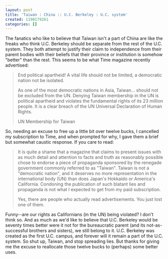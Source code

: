 ```yaml
---
layout: post
title: 'Taiwan : China :: U.C. Berkeley : U.C. system'
created: 1190179261
categories: []
---
```

The fanatics who like to believe that Taiwan isn't a part of China are like the freaks who think U.C. Berkeley should be separate from the rest of the U.C. system. They both attempt to justify their claim to independence from their parent bodies with their beliefs that their province or institution is somehow "better" than the rest. This seems to be what Time magazine recently advertised:
<blockquote>End political apartheid! A vital life should not be limited, a democratic nation not be isolated.

As one of the most democratic nations in Asia, Taiwan... should not be excluded from the UN. Denying Taiwan membership in the UN is political apartheid and violates the fundamental rights of its 23 million people. It is a clear breach of the UN Universal Declaration of Human Rights.

UN Membership for Taiwan</blockquote>
So, needing an excuse to free up a little bit over twelve bucks, I cancelled my subscription to Time, and when prompted for why, I gave them a brief but somewhat caustic response. If you care to read:
<blockquote>It is quite a shame that a magazine that claims to present issues with as much detail and attention to facts and truth as reasonably possible chose to endorse a piece of propaganda sponsored by the renegade government commonly referred to as "Taiwan". Taiwan is not a "democratic nation", and it deserves no more representation in the international body (UN) than does Japan's Hokkaido or America's California. Condoning the publication of such blatant lies and propaganda is not what I expected to get from my paid subscription.

Yes, there are people who actually read advertisements. You just lost one of them.</blockquote>
Funny--are our rights as Californians (in the UN) being violated? I don't think so. And as much as we'd like to believe that U.C. Berkeley would be seventy times better were it not for the bureaucratic parent (and its not-as-successful brothers and sisters), we still belong to it. U.C. Berkeley was created as the first U.C. campus, and forever will it remain a part of the U.C. system. So shut up, Taiwan, and stop spreading lies. But thanks for giving me the excuse to reallocate those twelve bucks to (perhaps) some better uses.
